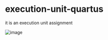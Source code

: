 # execution-unit-quartus
it is an execution unit assignment 

![image](https://user-images.githubusercontent.com/88630231/182040094-3ce54a5b-1130-4677-97ec-f9bd0901c5c4.png)
